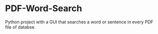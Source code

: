 # PDF-Word-Search
Python project with a GUI that searches a word or sentence in every PDF file of databse.
